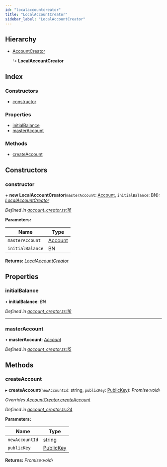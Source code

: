 ```yaml
---
id: "localaccountcreator"
title: "LocalAccountCreator"
sidebar_label: "LocalAccountCreator"
---
```


## Hierarchy

* [AccountCreator](accountcreator.md)

  ↳ **LocalAccountCreator**

## Index

### Constructors

* [constructor](localaccountcreator.md#constructor)

### Properties

* [initialBalance](localaccountcreator.md#initialbalance)
* [masterAccount](localaccountcreator.md#masteraccount)

### Methods

* [createAccount](localaccountcreator.md#createaccount)

## Constructors

###  constructor

\+ **new LocalAccountCreator**(`masterAccount`: [Account](account.md), `initialBalance`: BN): *[LocalAccountCreator](localaccountcreator.md)*

*Defined in [account_creator.ts:16](https://github.com/near/near-api-js/blob/88ad17d/src.ts/account_creator.ts#L16)*

**Parameters:**

Name | Type |
------ | ------ |
`masterAccount` | [Account](account.md) |
`initialBalance` | BN |

**Returns:** *[LocalAccountCreator](localaccountcreator.md)*

## Properties

###  initialBalance

• **initialBalance**: *BN*

*Defined in [account_creator.ts:16](https://github.com/near/near-api-js/blob/88ad17d/src.ts/account_creator.ts#L16)*

___

###  masterAccount

• **masterAccount**: *[Account](account.md)*

*Defined in [account_creator.ts:15](https://github.com/near/near-api-js/blob/88ad17d/src.ts/account_creator.ts#L15)*

## Methods

###  createAccount

▸ **createAccount**(`newAccountId`: string, `publicKey`: [PublicKey](publickey.md)): *Promise‹void›*

*Overrides [AccountCreator](accountcreator.md).[createAccount](accountcreator.md#abstract-createaccount)*

*Defined in [account_creator.ts:24](https://github.com/near/near-api-js/blob/88ad17d/src.ts/account_creator.ts#L24)*

**Parameters:**

Name | Type |
------ | ------ |
`newAccountId` | string |
`publicKey` | [PublicKey](publickey.md) |

**Returns:** *Promise‹void›*
